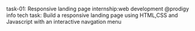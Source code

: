 task-01: Responsive landing page
internship:web development @prodigy info tech 
task: Build a responsive landing page using HTML,CSS and Javascript with an interactive navgation menu
